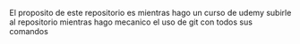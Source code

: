 El proposito de este repositorio es mientras hago un curso de udemy subirle al repositorio mientras hago mecanico el uso de git con todos sus comandos
